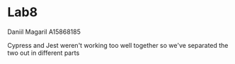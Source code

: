 # Lab8  
Daniil Magaril A15868185

Cypress and Jest weren't working too well together
so we've separated the two out in different parts
